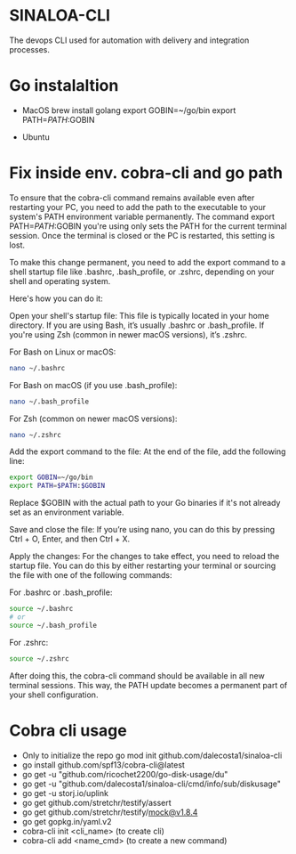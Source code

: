 # SINALOA-CLI
The devops CLI used for automation with delivery and integration processes.

# Go instalaltion

- MacOS
brew install golang
export GOBIN=~/go/bin
export PATH=$PATH:$GOBIN

- Ubuntu


# Fix inside env. cobra-cli and go path

To ensure that the cobra-cli command remains available even after restarting your PC, you need to add the path to the executable to your system's PATH environment variable permanently. The command export PATH=$PATH:$GOBIN you're using only sets the PATH for the current terminal session. Once the terminal is closed or the PC is restarted, this setting is lost.

To make this change permanent, you need to add the export command to a shell startup file like .bashrc, .bash_profile, or .zshrc, depending on your shell and operating system.

Here's how you can do it:

Open your shell's startup file: This file is typically located in your home directory. If you are using Bash, it’s usually .bashrc or .bash_profile. If you're using Zsh (common in newer macOS versions), it’s .zshrc.

For Bash on Linux or macOS:
```bash
nano ~/.bashrc
```

For Bash on macOS (if you use .bash_profile):
```bash
nano ~/.bash_profile
```

For Zsh (common on newer macOS versions):
```bash
nano ~/.zshrc
```

Add the export command to the file: At the end of the file, add the following line:
```bash
export GOBIN=~/go/bin
export PATH=$PATH:$GOBIN
```

Replace $GOBIN with the actual path to your Go binaries if it's not already set as an environment variable.

Save and close the file: If you’re using nano, you can do this by pressing Ctrl + O, Enter, and then Ctrl + X.

Apply the changes: For the changes to take effect, you need to reload the startup file. You can do this by either restarting your terminal or sourcing the file with one of the following commands:

For .bashrc or .bash_profile:
```bash
source ~/.bashrc
# or
source ~/.bash_profile
```

For .zshrc:
```bash
source ~/.zshrc
```

After doing this, the cobra-cli command should be available in all new terminal sessions. This way, the PATH update becomes a permanent part of your shell configuration.


# Cobra cli usage

- Only to initialize the repo go mod init github.com/dalecosta1/sinaloa-cli
- go install github.com/spf13/cobra-cli@latest
- go get -u "github.com/ricochet2200/go-disk-usage/du"
- go get -u "github.com/dalecosta1/sinaloa-cli/cmd/info/sub/diskusage"
- go get -u storj.io/uplink
- go get github.com/stretchr/testify/assert
- go get github.com/stretchr/testify/mock@v1.8.4
- go get gopkg.in/yaml.v2
- cobra-cli init <cli_name> (to create cli)
- cobra-cli add <name_cmd> (to create a new command)
